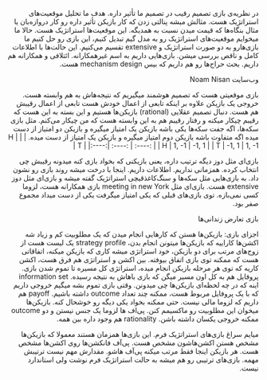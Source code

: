 <div dir="rtl">

در نظریه‌ی بازی تصمیم رقیب در تصمیم ما تأثیر داره. هدف ما تحلیل موقعیت‌های استراتژیک هست. مثالش میشه پنالتی زدن که کار بازیکن تأثیر داره رو کار دروازه‌بان یا مثال بنگاه‌ها که قیمت میدن نسبت به همدیگه. این موقعیت‌ها استراتژیک هست.
حالا ما میخوایم موقعیت‌های استراتژیک رو به مدل گیم تبدیل کنیم، این بازی رو حل کنیم
ما بازی‌هارو به دو صورت استراتژیک و extensive تقسیم می‌کنیم. این حالت‌ها با اطلاعات کامل و ناقص بررسی میشن.
بازی‌هایی داریم به اسم غیرهمکارانه. ائتلافی و همکارانه هم داریم. بحث حراج‌ها رو هم داریم که بیس mechanism design هست.

وب‌سایت Noam Nisan

بازی موقعیتی هست که تصمیم هوشمند میگیریم که نتیجه‌هاش به هم وابسته هست. خروجی یک بازیکن علاوه بر اینکه تابعی از اعمال خودش هست تابعی از اعمال رقیبش هم هست. دنبال تصمیم عقلایی (rational) بازیکن‌ها هستیم و این بسته به این هست که رقیبم چیکار میکنه و رفتار رقیبم هم به این وابسته هست که من چیکار می‌کنم. مثل بازی سکه‌ها، اگه جفت سکه‌ها یکی باشه بازیکن یک امتیاز میگیره و بازیکن دو امتیاز از دست میده اگه متفاوت باشه بازیکن دوم امتیاز میگیره و بازیکن یک امتیاز از دست میده.
|      |   H    |   T    |
|:----:| :----: | :----: |
|  H   |  1, -1 | -1, 1  |
|  T   | -1, 1  |  1, -1 |

بازی‌ای مثل دوز دیگه ترتیب داره، یعنی بازیکنی که بخواد بازی کنه میدونه رقیبش چی انتخاب کرده. همزمانی نداریم. اطلاعات داریم. اینجا با درخت میشه روند بازی رو نشون داد. به بازی‌هایی مثل سکه‌ها و سنگ‌کاغذقیچی استراتژیک گفته میشه و بازی‌ای مثل دوز extensive هست.
بازی‌ای مثل meeting in new York بازی همکارانه هست، لزوما کسی نمی‌بازه. توی بازی‌های قبلی که یکی امتیاز میگرفت یکی از دست میداد مجموع صفر بود.

بازی تعارض زندانی‌ها

اجزای بازی: بازیکن‌ها هستن که کارهایی انجام میدن که یک مطلوبیت کم و زیاد شه
اکشن‌ها کاراییه که بازیکن‌ها میتونن انجام بدن، strategy profile یک لیست هست از زوج‌های مرتب برای دو بازیکن، خود استراتژی میشه کاری که بازیکن میکنه، اتفاقاتی هست که ممکنه توی بازی اتفاق بیوفته. بین اکشن و استراتژی هم فرق هست، اکشن کاریه که توی هر مرحله بازیکن انجام میده، استراتژی کل مسیره تا تموم شدن بازی. پروفایل هم به کل اون مسیر میگن که بازی باهاش به نتیجه رسیده.
information set اینه که در چه لحظه‌ای بازیکن‌ها چی میدونن.
وقتی بازی تموم بشه میگیم خروجی داریم که با یک پروفایل مربوط هست، ممکنه چند تعداد outcome داشته باشیم. payoff هم داریم که لزوما مالی نیست. حتی ممکنه بخواد یکی دیگه رو خوشحال کنه. بازیکن‌ها میخوان این مطلوبیت رو ماکسیمم کنن. پی‌اف ها لزوما یک جنس نیستن و دو outcome ممکنه خروجی یکسان داشته باشن. rationality هم وجود داره بین همه.

میایم سراغ بازی‌های استراتژیک فرم. این بازی‌ها همزمان هستند معمولا که بازیکن‌ها مشخص هستن اکشن‌هاشون مشخص هست. پی‌آف فانکشن‌ها روی اکشن‌ها مشخص هست. هر بازیکن اینجا فقط مرتب میکنه پی‌آف هاشو. مقدارش مهم نیست ترتیبش مهمه. بازی‌های ترتیبی رو هم میشه به حالت استراتژیک فرم نوشت ولی استاندارد نیست.
</div>